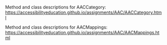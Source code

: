 

Method and class descriptions for AACCategory:
https://accessibilityeducation.github.io/assignments/AAC/AACCategory.html

Method and class descriptions for AACMappings:
https://accessibilityeducation.github.io/assignments/AAC/AACMappings.html